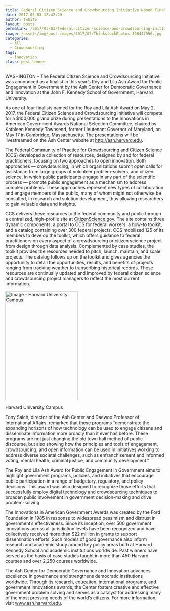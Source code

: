 ```yaml
---
title: Federal Citizen Science and Crowdsourcing Initiative Named Finalist for Harvard’s 2017 Roy and Lila Ash Award for Public Engagement in Government
date: 2017-05-03 18:42:20
author: twhite
layout: posts
permalink: /2017/05/03/federal-citizen-science-and-crowdsourcing-initiative-named-finalist-for-harvards-2017-roy-and-lila-ash-award-for-public-engagement-in-government/
image: /assets/img/post-images/2017/05/ThinkstockPhotos-100447956.jpg
categories:
  - All
  - Crowdsourcing
tags:
  - innovation
class: post-banner
---
```



WASHINGTON – The Federal Citizen Science and Crowdsourcing Initiative was announced as a finalist in this year’s Roy and Lila Ash Award for Public Engagement in Government by the Ash Center for Democratic Governance and Innovation at the John F. Kennedy School of Government, Harvard University.

As one of four finalists named for the Roy and Lila Ash Award on May 2, 2017, the Federal Citizen Science and Crowdsourcing Initiative will compete for a $100,000 grand prize during presentations to the Innovations in American Government Awards National Selection Committee, chaired by Kathleen Kennedy Townsend, former Lieutenant Governor of Maryland, on May 17 in Cambridge, Massachusetts. The presentations will be livestreamed on the Ash Center website at <a href="http://ash.harvard.edu" target="_blank" rel="noopener noreferrer">http://ash.harvard.edu</a>.

The Federal Community of Practice for Crowdsourcing and Citizen Science (CCS) developed a collection of resources, designed by and for federal practitioners, focusing on two approaches to open innovation. Both approaches &#8212; crowdsourcing, in which organizations submit open calls for assistance from large groups of volunteer problem-solvers, and citizen science, in which public participants engage in any part of the scientific process &#8212; promote public engagement as a mechanism to address complex problems. These approaches represent new types of collaboration and engage members of the public, many of whom might not otherwise be consulted, in research and solution development, thus allowing researchers to gain valuable data and insights.

CCS delivers these resources to the federal community and public through a centralized, high-profile site at <a href="http://www.citizenscience.gov" target="_blank" rel="noopener noreferrer">CitizenScience.gov</a>. The site contains three dynamic components: a portal to CCS for federal workers, a how-to toolkit, and a catalog containing over 300 federal projects. CCS mobilized 125 of its members to develop the toolkit, which offers guidance to federal practitioners on every aspect of a crowdsourcing or citizen science project from design through data analysis. Complemented by case studies, the toolkit provides the resources needed to pitch, launch, maintain, and scale projects. The catalog follows up on the toolkit and gives agencies the opportunity to detail the opportunities, results, and benefits of projects ranging from tracking weather to transcribing historical records. These resources are continually updated and improved by federal citizen science and crowdsourcing project 
managers to reflect the most current information.

<div class="image-in-post-body" style="width: 410px">
  <img src="{{ site.baseurl }}/assets/img/post-images/2017/05/ThinkstockPhotos-100447956.jpg" alt="Image - Harvard University Campus" width="229" height="344" />
  
  <p class="image-caption">
    Harvard University Campus
  </p>
</div>

Tony Saich, director of the Ash Center and Daewoo Professor of International Affairs, remarked that these programs “demonstrate the expanding horizons of how technology can be used to engage citizens and disseminate information more broadly than it ever has before. These programs are not just changing the old town hall method of public discourse, but also showing how the principles and tools of engagement, crowdsourcing, and open information can be used in initiatives working to address diverse societal challenges, such as enfranchisement and informed voting, mental health, criminal justice, and community development.”

The Roy and Lila Ash Award for Public Engagement in Government aims to highlight government programs, policies, and initiatives that encourage public participation in a range of budgetary, regulatory, and policy decisions. This award was also designed to recognize those efforts that successfully employ digital technology and crowdsourcing techniques to broaden public involvement in government decision-making and drive problem-solving.

The Innovations in American Government Awards was created by the Ford Foundation in 1985 in response to widespread pessimism and distrust in government’s effectiveness. Since its inception, over 500 government innovations across all jurisdiction levels have been recognized and have collectively received more than $22 million in grants to support dissemination efforts. Such models of good governance also inform research and academic study around key policy areas both at Harvard Kennedy School and academic institutions worldwide. Past winners have served as the basis of case studies taught in more than 450 Harvard courses and over 2,250 courses worldwide.

The Ash Center for Democratic Governance and Innovation advances excellence in governance and strengthens democratic institutions worldwide. Through its research, education, international programs, and government innovations awards, the Center fosters creative and effective government problem solving and serves as a catalyst for addressing many of the most pressing needs of the world’s citizens. For more information, visit <a href="http://www.ash.harvard.edu" target="_blank" rel="noopener noreferrer">www.ash.harvard.edu</a>.